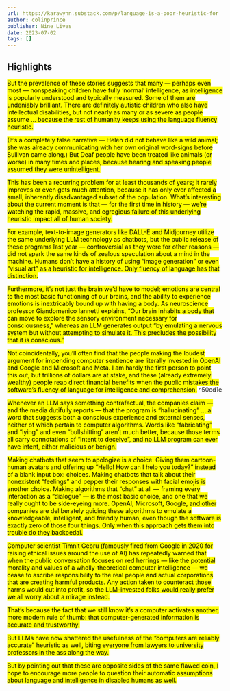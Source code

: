 ```yaml
---
url: https://karawynn.substack.com/p/language-is-a-poor-heuristic-for
author: colinprince
publisher: Nine Lives
date: 2023-07-02
tags: []
---
```


## Highlights
<mark>But the prevalence of these stories suggests that many — perhaps even most — nonspeaking children have fully ‘normal’ intelligence, as intelligence is popularly understood and typically measured. Some of them are undeniably brilliant. There are definitely autistic children who also have intellectual disabilities, but not nearly as many or as severe as people assume … because the rest of humanity keeps using the language fluency heuristic.</mark>

<mark>(It’s a completely false narrative — Helen did not behave like a wild animal; she was already communicating with her own original word-signs before Sullivan came along.) But Deaf people have been treated like animals (or worse) in many times and places, because hearing and speaking people assumed they were unintelligent.</mark>

<mark>This has been a recurring problem for at least thousands of years; it rarely improves or even gets much attention, because it has only ever affected a small, inherently disadvantaged subset of the population. What’s interesting about the current moment is that — for the first time in history — we’re watching the rapid, massive, and egregious failure of this underlying heuristic impact all of human society.</mark>

<mark>For example, text-to-image generators like DALL-E and Midjourney utilize the same underlying LLM technology as chatbots, but the public release of these programs last year — controversial as they were for other reasons — did not spark the same kinds of zealous speculation about a mind in the machine. Humans don’t have a history of using “image generation” or even “visual art” as a heuristic for intelligence. Only fluency of language has that distinction.</mark>

<mark>Furthermore, it’s not just the brain we’d have to model; emotions are central to the most basic functioning of our brains, and the ability to experience emotions is inextricably bound up with having a body. As neuroscience professor Giandomenico Iannetti explains, “Our brain inhabits a body that can move to explore the sensory environment necessary for consciousness,” whereas an LLM generates output “by emulating a nervous system but without attempting to simulate it. This precludes the possibility that it is conscious.”</mark>

<mark>Not coincidentally, you’ll often find that the people making the loudest argument for impending computer sentience are literally invested in OpenAI and Google and Microsoft and Meta. I am hardly the first person to point this out, but trillions of dollars are at stake, and these (already extremely wealthy) people reap direct financial benefits when the public mistakes the software’s fluency of language for intelligence and comprehension.</mark> ^50cd1e

<mark>Whenever an LLM says something contrafactual, the companies claim — and the media dutifully reports — that the program is “hallucinating” … a word that suggests both a conscious experience and external senses, neither of which pertain to computer algorithms. Words like “fabricating” and “lying” and even “bullshitting” aren’t much better, because those terms all carry connotations of “intent to deceive”, and no LLM program can ever have intent, either malicious or benign.</mark>

<mark>Making chatbots that seem to apologize is a choice. Giving them cartoon-human avatars and offering up “Hello! How can I help you today?” instead of a blank input box: choices. Making chatbots that talk about their nonexistent “feelings” and pepper their responses with facial emojis is another choice. Making algorithms that “chat” at all — framing every interaction as a “dialogue” — is the most basic choice, and one that we really ought to be side-eyeing more. OpenAI, Microsoft, Google, and other companies are deliberately guiding these algorithms to emulate a knowledgeable, intelligent, and friendly human, even though the software is exactly zero of those four things. Only when this approach gets them into trouble do they backpedal.</mark>

<mark>Computer scientist Timnit Gebru (famously fired from Google in 2020 for raising ethical issues around the use of AI) has repeatedly warned that when the public conversation focuses on red herrings — like the potential morality and values of a wholly-theoretical computer intelligence — we cease to ascribe responsibility to the real people and actual corporations that are creating harmful products. Any action taken to counteract those harms would cut into profit, so the LLM-invested folks would really prefer we all worry about a mirage instead.</mark>

<mark>That’s because the fact that we still know it’s a computer activates another, more modern rule of thumb: that computer-generated information is accurate and trustworthy.</mark>

<mark>But LLMs have now shattered the usefulness of the “computers are reliably accurate” heuristic as well, biting everyone from lawyers to university professors in the ass along the way.</mark>

<mark>But by pointing out that these are opposite sides of the same flawed coin, I hope to encourage more people to question their automatic assumptions about language and intelligence in disabled humans as well.</mark>


